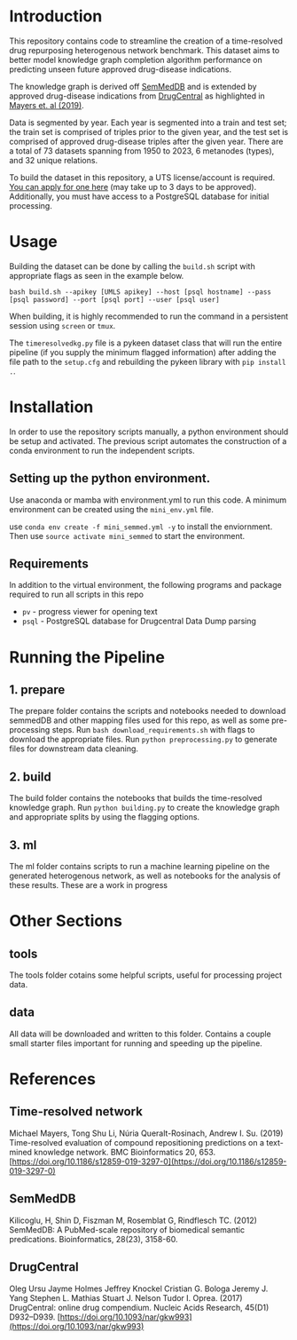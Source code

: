 # Introduction

This repository contains code to streamline the creation of a time-resolved drug repurposing heterogenous network benchmark. This dataset aims to better model knowledge graph completion algorithm performance on predicting unseen future approved drug-disease indications. 

The knowledge graph is derived off [SemMedDB](https://skr3.nlm.nih.gov/SemMedDB/) and is extended by approved drug-disease indications from [DrugCentral](http://drugcentral.org/) as highlighted in [Mayers et. al (2019)](https://www.ncbi.nlm.nih.gov/pmc/articles/PMC6907279/). 

Data is segmented by year. Each year is segmented into a train and test set; the train set is comprised of triples prior to the given year, and the test set is comprised of approved drug-disease triples after the given year. There are a total of 73 datasets spanning from 1950 to 2023, 6 metanodes (types), and 32 unique relations.

To build the dataset in this repository, a UTS license/account is required. [You can apply for one here](https://uts.nlm.nih.gov/uts/signup-login) (may take up to 3 days to be approved). Additionally, you must have access to a PostgreSQL database for initial processing.

# Usage

Building the dataset can be done by calling the `build.sh` script with appropriate flags as seen in the example below.

```
bash build.sh --apikey [UMLS apikey] --host [psql hostname] --pass [psql password] --port [psql port] --user [psql user]
```

When building, it is highly recommended to run the command in a persistent session using `screen` or `tmux`.

The `timeresolvedkg.py` file is a pykeen dataset class that will run the entire pipeline (if you supply the minimum flagged information) after adding the file path to the `setup.cfg` and rebuilding the pykeen library with `pip install .`. 

# Installation
In order to use the repository scripts manually, a python environment should be setup and activated. The previous script automates the construction of a conda environment to run the independent scripts. 

## Setting up the python environment.

Use anaconda or mamba with environment.yml to run this code. A minimum environment can be created using the `mini_env.yml` file.

use `conda env create -f mini_semmed.yml -y` to install the enviornment. Then use `source activate mini_semmed` to start the environment.

## Requirements

In addition to the virtual environment, the following programs and package required to run all scripts
in this repo

- `pv` - progress viewer for opening text
- `psql` - PostgreSQL database for Drugcentral Data Dump parsing

# Running the Pipeline

## 1. prepare

The prepare folder contains the scripts and notebooks needed to download semmedDB and other mapping
files used for this repo, as well as some pre-processing steps. Run `bash download_requirements.sh` with flags to download the appropriate files. Run `python preprocessing.py` to generate files for downstream data cleaning. 

## 2. build

The build folder contains the notebooks that builds the time-resolved knowledge graph. Run `python building.py` to create the knowledge graph and appropriate splits by using the flagging options.

## 3. ml

The ml folder contains scripts to run a machine learning pipeline on the generated heterogenous network, as well as notebooks for the analysis of these results. These are a work in progress

# Other Sections

## tools

The tools folder cotains some helpful scripts, useful for processing  project data.

## data

All data will be downloaded and written to this folder.  Contains a couple small starter files important for running and speeding up the pipeline.

# References

## Time-resolved network

Michael Mayers, Tong Shu Li, Núria Queralt-Rosinach, Andrew I. Su. (2019) Time-resolved evaluation of compound repositioning predictions on a text-mined knowledge network. BMC Bioinformatics 20, 653. [https://doi.org/10.1186/s12859-019-3297-0](https://doi.org/10.1186/s12859-019-3297-0)

## SemMedDB

Kilicoglu, H, Shin D, Fiszman M, Rosemblat G, Rindflesch TC. (2012) SemMedDB: A PubMed-scale repository of biomedical semantic predications. Bioinformatics, 28(23), 3158-60.

## DrugCentral

Oleg Ursu  Jayme Holmes  Jeffrey Knockel  Cristian G. Bologa  Jeremy J. Yang Stephen L. Mathias  Stuart J. Nelson  Tudor I. Oprea. (2017) DrugCentral: online drug compendium. Nucleic Acids Research, 45(D1) D932–D939. [https://doi.org/10.1093/nar/gkw993](https://doi.org/10.1093/nar/gkw993)
